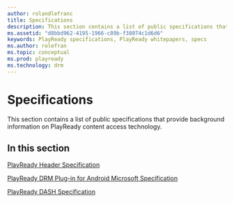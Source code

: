 ```yaml
---
author: rolandlefranc
title: Specifications
description: This section contains a list of public specifications that provide background information on PlayReady content access technology.
ms.assetid: "d8bbd962-4195-1966-c89b-f38074c1d6d6"
keywords: PlayReady specifications, PlayReady whitepapers, specs
ms.author: rolefran
ms.topic: conceptual
ms.prod: playready
ms.technology: drm
---
```



# Specifications


This section contains a list of public specifications that provide background information on PlayReady content access technology.

## In this section

[PlayReady Header Specification](playready-header-specification.md)

[PlayReady DRM Plug-in for Android Microsoft Specification](playready-drm-plugin-for-android-specification.md)

[PlayReady DASH Specification](mpeg-dash-playready.md)

